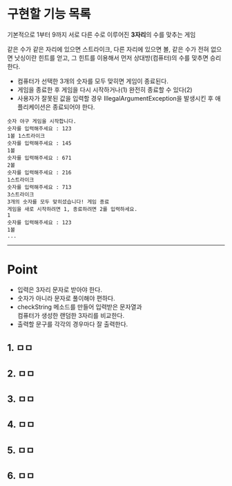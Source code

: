 # 구현할 기능 목록
기본적으로 1부터 9까지 서로 다른 수로 이루어진 **3자리**의 수를 맞추는 게임

같은 수가 같은 자리에 있으면 스트라이크, 다른 자리에 있으면 볼, 같은 수가 전혀 없으면 낫싱이란 힌트를 얻고, 그 힌트를 이용해서 먼저 상대방(컴퓨터)의 수를 맞추면 승리한다.

- 컴퓨터가 선택한 3개의 숫자를 모두 맞히면 게임이 종료된다.
- 게임을 종료한 후 게임을 다시 시작하거나(1) 완전히 종료할 수 있다(2)
- 사용자가 잘못된 값을 입력할 경우 IllegalArgumentException을 발생시킨 후 애플리케이션은 종료되어야 한다.

```
숫자 야구 게임을 시작합니다.
숫자를 입력해주세요 : 123
1볼 1스트라이크
숫자를 입력해주세요 : 145
1볼
숫자를 입력해주세요 : 671
2볼
숫자를 입력해주세요 : 216
1스트라이크
숫자를 입력해주세요 : 713
3스트라이크
3개의 숫자를 모두 맞히셨습니다! 게임 종료
게임을 새로 시작하려면 1, 종료하려면 2를 입력하세요.
1
숫자를 입력해주세요 : 123
1볼
...
```

---

# Point
- 입력은 3자리 문자로 받아야 한다.
- 숫자가 아니라 문자로 풀이해야 편하다.
- checkString 메소드를 만들어 입력받은 문자열과   
컴퓨터가 생성한 랜덤한 3자리를 비교한다.
- 출력할 문구를 각각의 경우마다 잘 출력한다.

## 1. ㅁㅁ
## 2. ㅁㅁ
## 3. ㅁㅁ
## 4. ㅁㅁ
## 5. ㅁㅁ
## 6. ㅁㅁ